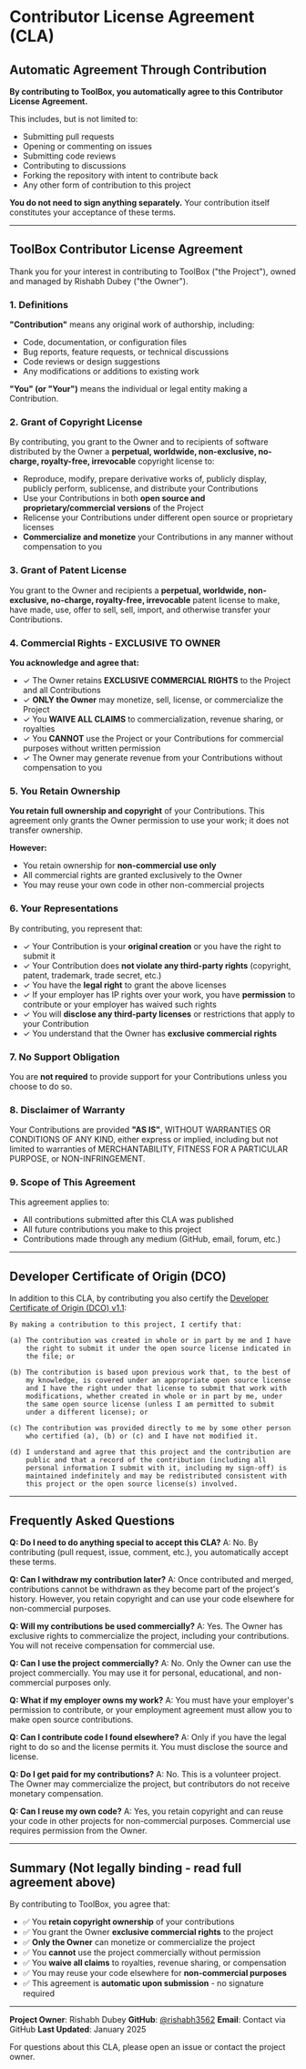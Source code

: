 # Contributor License Agreement (CLA)

## Automatic Agreement Through Contribution

**By contributing to ToolBox, you automatically agree to this Contributor License Agreement.**

This includes, but is not limited to:
- Submitting pull requests
- Opening or commenting on issues
- Submitting code reviews
- Contributing to discussions
- Forking the repository with intent to contribute back
- Any other form of contribution to this project

**You do not need to sign anything separately.** Your contribution itself constitutes your acceptance of these terms.

---

## ToolBox Contributor License Agreement

Thank you for your interest in contributing to ToolBox ("the Project"), owned and managed by Rishabh Dubey ("the Owner").

### 1. Definitions

**"Contribution"** means any original work of authorship, including:
- Code, documentation, or configuration files
- Bug reports, feature requests, or technical discussions
- Code reviews or design suggestions
- Any modifications or additions to existing work

**"You" (or "Your")** means the individual or legal entity making a Contribution.

### 2. Grant of Copyright License

By contributing, you grant to the Owner and to recipients of software distributed by the Owner a **perpetual, worldwide, non-exclusive, no-charge, royalty-free, irrevocable** copyright license to:

- Reproduce, modify, prepare derivative works of, publicly display, publicly perform, sublicense, and distribute your Contributions
- Use your Contributions in both **open source and proprietary/commercial versions** of the Project
- Relicense your Contributions under different open source or proprietary licenses
- **Commercialize and monetize** your Contributions in any manner without compensation to you

### 3. Grant of Patent License

You grant to the Owner and recipients a **perpetual, worldwide, non-exclusive, no-charge, royalty-free, irrevocable** patent license to make, have made, use, offer to sell, sell, import, and otherwise transfer your Contributions.

### 4. Commercial Rights - EXCLUSIVE TO OWNER

**You acknowledge and agree that:**

- ✓ The Owner retains **EXCLUSIVE COMMERCIAL RIGHTS** to the Project and all Contributions
- ✓ **ONLY the Owner** may monetize, sell, license, or commercialize the Project
- ✓ You **WAIVE ALL CLAIMS** to commercialization, revenue sharing, or royalties
- ✓ You **CANNOT** use the Project or your Contributions for commercial purposes without written permission
- ✓ The Owner may generate revenue from your Contributions without compensation to you

### 5. You Retain Ownership

**You retain full ownership and copyright** of your Contributions. This agreement only grants the Owner permission to use your work; it does not transfer ownership.

**However:**
- You retain ownership for **non-commercial use only**
- All commercial rights are granted exclusively to the Owner
- You may reuse your own code in other non-commercial projects

### 6. Your Representations

By contributing, you represent that:

- ✓ Your Contribution is your **original creation** or you have the right to submit it
- ✓ Your Contribution does **not violate any third-party rights** (copyright, patent, trademark, trade secret, etc.)
- ✓ You have the **legal right** to grant the above licenses
- ✓ If your employer has IP rights over your work, you have **permission** to contribute or your employer has waived such rights
- ✓ You will **disclose any third-party licenses** or restrictions that apply to your Contribution
- ✓ You understand that the Owner has **exclusive commercial rights**

### 7. No Support Obligation

You are **not required** to provide support for your Contributions unless you choose to do so.

### 8. Disclaimer of Warranty

Your Contributions are provided **"AS IS"**, WITHOUT WARRANTIES OR CONDITIONS OF ANY KIND, either express or implied, including but not limited to warranties of MERCHANTABILITY, FITNESS FOR A PARTICULAR PURPOSE, or NON-INFRINGEMENT.

### 9. Scope of This Agreement

This agreement applies to:
- All contributions submitted after this CLA was published
- All future contributions you make to this project
- Contributions made through any medium (GitHub, email, forum, etc.)

---

## Developer Certificate of Origin (DCO)

In addition to this CLA, by contributing you also certify the [Developer Certificate of Origin (DCO) v1.1](https://developercertificate.org/):

```
By making a contribution to this project, I certify that:

(a) The contribution was created in whole or in part by me and I have
    the right to submit it under the open source license indicated in
    the file; or

(b) The contribution is based upon previous work that, to the best of
    my knowledge, is covered under an appropriate open source license
    and I have the right under that license to submit that work with
    modifications, whether created in whole or in part by me, under
    the same open source license (unless I am permitted to submit
    under a different license); or

(c) The contribution was provided directly to me by some other person
    who certified (a), (b) or (c) and I have not modified it.

(d) I understand and agree that this project and the contribution are
    public and that a record of the contribution (including all
    personal information I submit with it, including my sign-off) is
    maintained indefinitely and may be redistributed consistent with
    this project or the open source license(s) involved.
```

---

## Frequently Asked Questions

**Q: Do I need to do anything special to accept this CLA?**
A: No. By contributing (pull request, issue, comment, etc.), you automatically accept these terms.

**Q: Can I withdraw my contribution later?**
A: Once contributed and merged, contributions cannot be withdrawn as they become part of the project's history. However, you retain copyright and can use your code elsewhere for non-commercial purposes.

**Q: Will my contributions be used commercially?**
A: Yes. The Owner has exclusive rights to commercialize the project, including your contributions. You will not receive compensation for commercial use.

**Q: Can I use the project commercially?**
A: No. Only the Owner can use the project commercially. You may use it for personal, educational, and non-commercial purposes only.

**Q: What if my employer owns my work?**
A: You must have your employer's permission to contribute, or your employment agreement must allow you to make open source contributions.

**Q: Can I contribute code I found elsewhere?**
A: Only if you have the legal right to do so and the license permits it. You must disclose the source and license.

**Q: Do I get paid for my contributions?**
A: No. This is a volunteer project. The Owner may commercialize the project, but contributors do not receive monetary compensation.

**Q: Can I reuse my own code?**
A: Yes, you retain copyright and can reuse your code in other projects for non-commercial purposes. Commercial use requires permission from the Owner.

---

## Summary (Not legally binding - read full agreement above)

By contributing to ToolBox, you agree that:
- ✅ You **retain copyright ownership** of your contributions
- ✅ You grant the Owner **exclusive commercial rights** to the project
- ✅ **Only the Owner** can monetize or commercialize the project
- ✅ You **cannot** use the project commercially without permission
- ✅ You **waive all claims** to royalties, revenue sharing, or compensation
- ✅ You may reuse your code elsewhere for **non-commercial purposes**
- ✅ This agreement is **automatic upon submission** - no signature required

---

**Project Owner**: Rishabh Dubey
**GitHub**: [@rishabh3562](https://github.com/rishabh3562)
**Email**: Contact via GitHub
**Last Updated**: January 2025

For questions about this CLA, please open an issue or contact the project owner.
